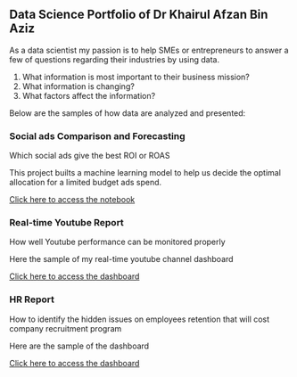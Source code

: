 ## Data Science Portfolio of Dr Khairul Afzan Bin Aziz

As a data scientist my passion is to help SMEs or entrepreneurs to answer a few of questions regarding their industries by using data.

1. What information is most important to their business mission?
2. What information is changing?
3. What factors affect the information?

Below are the samples of how data are analyzed and presented:

### Social ads Comparison and Forecasting

Which social ads give the best ROI or ROAS

This project builts a machine learning model to help us decide the optimal allocation for a limited budget ads spend.

[Click here to access the notebook](https://colab.research.google.com/drive/1ZIbCnciELFdm-dN2nOofgIqQflIyfolT)


### Real-time Youtube Report

How well Youtube performance can be monitored properly

Here the sample of my real-time youtube channel dashboard

[Click here to access the dashboard](https://datastudio.google.com/s/k-NoHQV2fZ4)


### HR Report

How to identify the hidden issues on employees retention that will cost company recruitment program

Here are the sample of the dashboard

[Click here to access the dashboard](https://datastudio.google.com/s/m57xtF2jlFQ)
